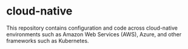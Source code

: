 # cloud-native

This repository contains configuration and code across cloud-native 
environments such as Amazon Web Services (AWS), Azure, and other
frameworks such as Kubernetes.
